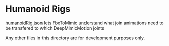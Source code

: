 # Humanoid Rigs

[humanoidRig.json](./humanoidRig.json) lets FbxToMimic understand what join animations need to be transfered to which DeepMimicMotion joints

Any other files in this directory are for development purposes only.
